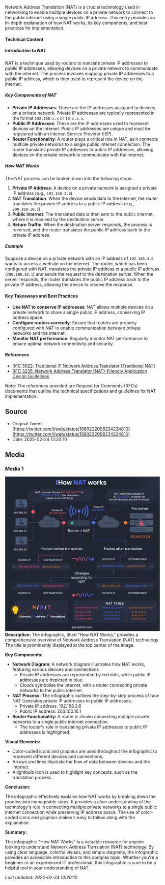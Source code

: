 Network Address Translation (NAT) is a crucial technology used in networking to enable multiple devices on a private network to connect to the public internet using a single public IP address. This entry provides an in-depth explanation of how NAT works, its key components, and best practices for implementation.

#### Technical Content
##### Introduction to NAT
NAT is a technique used by routers to translate private IP addresses to public IP addresses, allowing devices on a private network to communicate with the internet. The process involves mapping private IP addresses to a public IP address, which is then used to represent the device on the internet.

##### Key Components of NAT
* **Private IP Addresses**: These are the IP addresses assigned to devices on a private network. Private IP addresses are typically represented in the format `192.168.x.x` or `10.x.x.x`.
* **Public IP Addresses**: These are the IP addresses used to represent devices on the internet. Public IP addresses are unique and must be registered with an Internet Service Provider (ISP).
* **Router Functionality**: A router plays a critical role in NAT, as it connects multiple private networks to a single public internet connection. The router translates private IP addresses to public IP addresses, allowing devices on the private network to communicate with the internet.

##### How NAT Works
The NAT process can be broken down into the following steps:
1. **Private IP Address**: A device on a private network is assigned a private IP address (e.g., `192.168.3.6`).
2. **NAT Translation**: When the device sends data to the internet, the router translates the private IP address to a public IP address (e.g., `200.100.10.1`).
3. **Public Internet**: The translated data is then sent to the public internet, where it is received by the destination server.
4. **Return Traffic**: When the destination server responds, the process is reversed, and the router translates the public IP address back to the private IP address.

##### Example
Suppose a device on a private network with an IP address of `192.168.3.6` wants to access a website on the internet. The router, which has been configured with NAT, translates the private IP address to a public IP address (`200.100.10.1`) and sends the request to the destination server. When the server responds, the router translates the public IP address back to the private IP address, allowing the device to receive the response.

#### Key Takeaways and Best Practices
* **Use NAT to conserve IP addresses**: NAT allows multiple devices on a private network to share a single public IP address, conserving IP address space.
* **Configure routers correctly**: Ensure that routers are properly configured with NAT to enable communication between private networks and the internet.
* **Monitor NAT performance**: Regularly monitor NAT performance to ensure optimal network connectivity and security.

#### References
* [RFC 3022: Traditional IP Network Address Translator (Traditional NAT)](https://tools.ietf.org/html/rfc3022)
* [RFC 3235: Network Address Translator (NAT)-Friendly Application Design Guidelines](https://tools.ietf.org/html/rfc3235)

Note: The references provided are Request for Comments (RFCs) documents that outline the technical specifications and guidelines for NAT implementation.
## Source

- Original Tweet: [https://twitter.com/i/web/status/1880222098234224810](https://twitter.com/i/web/status/1880222098234224810)
- Date: 2025-02-24 13:20:10


## Media

### Media 1
![media_0](./image_1.jpg)
**Description:** The infographic, titled "How NAT Works," provides a comprehensive overview of Network Address Translation (NAT) technology. The title is prominently displayed at the top center of the image.

**Key Components:**

* **Network Diagram:** A network diagram illustrates how NAT works, featuring various devices and connections.
	+ Private IP addresses are represented by red dots, while public IP addresses are depicted in blue.
	+ Clouds symbolize the internet, with a router connecting private networks to the public internet.
* **NAT Process:** The infographic outlines the step-by-step process of how NAT translates private IP addresses to public IP addresses.
	+ Private IP address: 192.168.3.6
	+ Public IP address: 200.100.10.1
* **Router Functionality:** A router is shown connecting multiple private networks to a single public internet connection.
	+ The router's role in translating private IP addresses to public IP addresses is highlighted.

**Visual Elements:**

* Color-coded icons and graphics are used throughout the infographic to represent different devices and connections.
* Arrows and lines illustrate the flow of data between devices and the internet.
* A lightbulb icon is used to highlight key concepts, such as the translation process.

**Conclusion:**

The infographic effectively explains how NAT works by breaking down the process into manageable steps. It provides a clear understanding of the technology's role in connecting multiple private networks to a single public internet connection while preserving IP address space. The use of color-coded icons and graphics makes it easy to follow along with the explanation.

**Summary:**

The infographic "How NAT Works" is a valuable resource for anyone looking to understand Network Address Translation (NAT) technology. By using clear language, colorful visuals, and simple diagrams, the infographic provides an accessible introduction to this complex topic. Whether you're a beginner or an experienced IT professional, this infographic is sure to be a helpful tool in your understanding of NAT.

*Last updated: 2025-02-24 13:20:10*